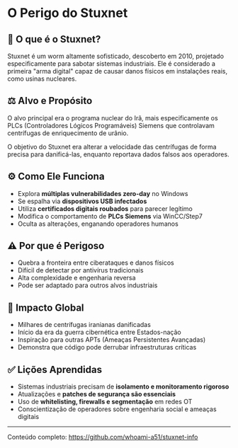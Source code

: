 # O Perigo do Stuxnet

## 🔎 O que é o Stuxnet?

Stuxnet é um worm altamente sofisticado, descoberto em 2010, projetado especificamente para sabotar sistemas industriais. Ele é considerado a primeira "arma digital" capaz de causar danos físicos em instalações reais, como usinas nucleares.

## ⚖️ Alvo e Propósito

O alvo principal era o programa nuclear do Irã, mais especificamente os PLCs (Controladores Lógicos Programáveis) Siemens que controlavam centrífugas de enriquecimento de urânio.

O objetivo do Stuxnet era alterar a velocidade das centrífugas de forma precisa para danificá-las, enquanto reportava dados falsos aos operadores.

## ⚙️ Como Ele Funciona

- Explora **múltiplas vulnerabilidades zero-day** no Windows
- Se espalha via **dispositivos USB infectados**
- Utiliza **certificados digitais roubados** para parecer legítimo
- Modifica o comportamento de **PLCs Siemens** via WinCC/Step7
- Oculta as alterações, enganando operadores humanos

## ⚠️ Por que é Perigoso

- Quebra a fronteira entre ciberataques e danos físicos
- Difícil de detectar por antivírus tradicionais
- Alta complexidade e engenharia reversa
- Pode ser adaptado para outros alvos industriais

## 📢 Impacto Global

- Milhares de centrífugas iranianas danificadas
- Início da era da guerra cibernética entre Estados-nação
- Inspiração para outras APTs (Ameaças Persistentes Avançadas)
- Demonstra que código pode derrubar infraestruturas críticas

## ✅ Lições Aprendidas

- Sistemas industriais precisam de **isolamento e monitoramento rigoroso**
- Atualizações e **patches de segurança são essenciais**
- Uso de **whitelisting, firewalls e segmentação** em redes OT
- Conscientização de operadores sobre engenharia social e ameaças digitais

---

Conteúdo completo: https://github.com/whoami-a51/stuxnet-info
